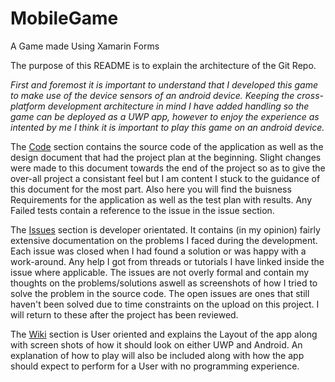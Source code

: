 # MobileGame
A Game made Using Xamarin Forms

The purpose of this README is to explain the architecture of the Git Repo.

*First and foremost it is important to understand that I developed this game to make use of the device sensors of an android device.
Keeping the cross-platform development architecture in mind I have added handling so the game can be deployed as a UWP app, however to enjoy the experience as intented by me I think it is important to play this game on an android device.* 

The [Code](https://github.com/cormacmchale/MobileGame) section contains the source code of the application as well as the design document
that had the project plan at the beginning. Slight changes were made to this document towards the end of the project so as to give the over-all project a consistant feel but I am content I stuck to the guidance of this document for the most part. Also here you will find the buisness Requirements for the application as well as the test plan with results. Any Failed tests contain a reference to the issue in the issue section.

The [Issues](https://github.com/cormacmchale/MobileGame/issues) section is developer orientated. It contains (in my opinion) fairly extensive documentation on the problems I faced during the development. Each issue was closed when I had found a solution or was happy with a work-around. Any help I got from threads or tutorials I have linked inside the issue where applicable. The issues are not overly formal and contain my thoughts on the problems/solutions aswell as screenshots of how I tried to solve the problem in the source code. The open issues are ones that still haven't been solved due to time constraints on the upload on this project. I will return to these after the project has been reviewed.

The [Wiki](https://github.com/cormacmchale/MobileGame/wiki) section is User oriented and explains the Layout of the app along with screen shots of how it should look on either UWP and Android. An explanation of how to play will also be included along with how the app should expect to perform for a User with no programming experience.
